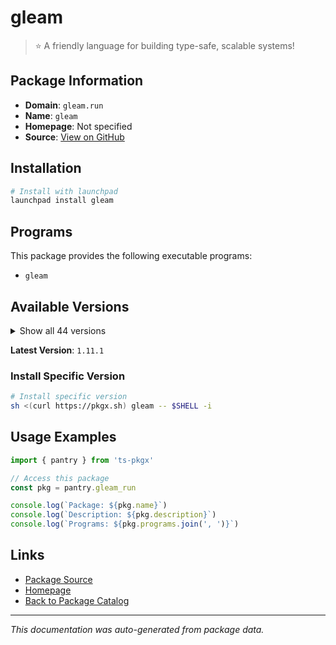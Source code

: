 # gleam

> ⭐️ A friendly language for building type-safe, scalable systems!

## Package Information

- **Domain**: `gleam.run`
- **Name**: `gleam`
- **Homepage**: Not specified
- **Source**: [View on GitHub](https://github.com/pkgxdev/pantry/tree/main/projects/gleam.run/package.yml)

## Installation

```bash
# Install with launchpad
launchpad install gleam
```

## Programs

This package provides the following executable programs:

- `gleam`

## Available Versions

<details>
<summary>Show all 44 versions</summary>

- `1.11.1`, `1.11.0`, `1.10.0`, `1.9.1`, `1.9.0`
- `1.8.1`, `1.8.0`, `1.7.0`, `1.6.3`, `1.6.2`
- `1.6.1`, `1.6.0`, `1.5.1`, `1.5.0`, `1.4.1`
- `1.4.0`, `1.3.2`, `1.3.1`, `1.3.0`, `1.2.1`
- `1.2.0`, `1.1.0`, `1.0.0`, `0.34.1`, `0.34.0`
- `0.33.0`, `0.32.4`, `0.32.3`, `0.32.2`, `0.32.1`
- `0.32.0`, `0.31.0`, `0.30.5`, `0.30.4`, `0.30.3`
- `0.30.2`, `0.30.1`, `0.30.0`, `0.29.0`, `0.28.3`
- `0.28.2`, `0.28.1`, `0.28.0`, `0.27.0`

</details>

**Latest Version**: `1.11.1`

### Install Specific Version

```bash
# Install specific version
sh <(curl https://pkgx.sh) gleam -- $SHELL -i
```

## Usage Examples

```typescript
import { pantry } from 'ts-pkgx'

// Access this package
const pkg = pantry.gleam_run

console.log(`Package: ${pkg.name}`)
console.log(`Description: ${pkg.description}`)
console.log(`Programs: ${pkg.programs.join(', ')}`)
```

## Links

- [Package Source](https://github.com/pkgxdev/pantry/tree/main/projects/gleam.run/package.yml)
- [Homepage](#)
- [Back to Package Catalog](../package-catalog.md)

---

*This documentation was auto-generated from package data.*
